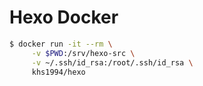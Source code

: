 # Hexo Docker

```bash
$ docker run -it --rm \
     -v $PWD:/srv/hexo-src \
     -v ~/.ssh/id_rsa:/root/.ssh/id_rsa \
     khs1994/hexo
```
